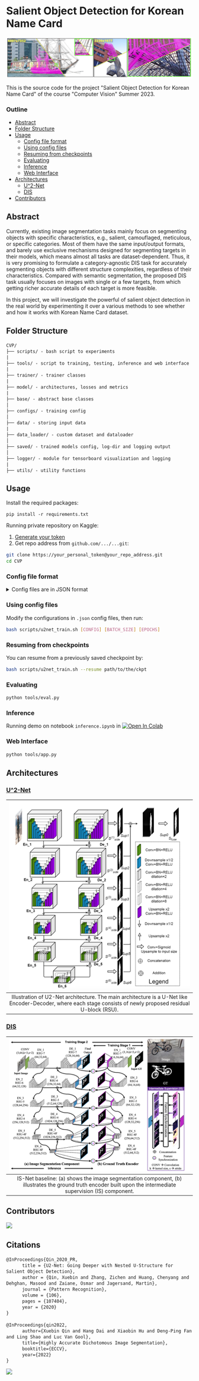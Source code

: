 # Salient Object Detection for Korean Name Card
![DIS-R](https://github.com/tuanlda78202/CVP/blob/main/assets/result-dis.png)

This is the source code for the project "Salient Object Detection for Korean Name Card" of the course "Computer Vision" Summer 2023.
### Outline
 - [Abstract](#abstract)
 - [Folder Structure](#folder-structure)
 - [Usage](#usage)
   - [Config file format](#config-file-format)
   - [Using config files](#using-config-files)
   - [Resuming from checkpoints](#resuming-from-checkpoints)
   - [Evaluating](#evaluating)
   - [Inference](#inference)
   - [Web Interface](#web-interface)
 - [Architectures](#architectures)
   - [U^2-Net](#u2-net)
   - [DIS](#dis)
 - [Contributors](#contributors)
## Abstract 
Currently, existing image segmentation tasks mainly focus on segmenting objects with specific characteristics, e.g., salient, camouflaged, meticulous, or specific categories. Most of them have the same input/output formats, and barely use exclusive mechanisms designed for segmenting targets in their models, which means almost all tasks are dataset-dependent. Thus, it is very promising to formulate a category-agnostic DIS task for accurately segmenting objects with different structure complexities, regardless of their characteristics. Compared with semantic segmentation, the proposed DIS task usually focuses on images with single or a few targets, from which getting richer accurate details of each target is more feasible. 

In this project, we will investigate the powerful of salient object detection in the real world by experimenting it over a various methods to see whether and how it works with Korean Name Card dataset.


## Folder Structure

```
CVP/
├── scripts/ - bash script to experiments
|
├── tools/ - script to training, testing, inference and web interface
|
├── trainer/ - trainer classes 
|
├── model/ - architectures, losses and metrics
|
├── base/ - abstract base classes
│   
├── configs/ - training config
│
├── data/ - storing input data
|
├── data_loader/ - custom dataset and dataloader
│
├── saved/ - trained models config, log-dir and logging output
│
├── logger/ - module for tensorboard visualization and logging
|
├── utils/ - utility functions
```

## Usage

Install the required packages:

```
pip install -r requirements.txt
```

Running private repository on Kaggle:
1. [Generate your token](https://github.com/settings/tokens)
2. Get repo address from `github.com/.../...git`: 
```bash
git clone https://your_personal_token@your_repo_address.git
cd CVP
```
### Config file format

<details>
<summary>Config files are in JSON format</summary>

```javascript
{
    "name": "U2NetFull_scratch_1gpu-bs8_KNC_size512",
    "n_gpu": 1,
  
    "arch": {
      "type": "u2net_full",
      "args": {}
    },

    "data_loader": {
      "type": "KNC_DataLoader",
      "args": {
        "batch_size": 8,
        "shuffle": true,
        "num_workers": 1,
        "validation_split": 0.1,
        "output_size": 320,
        "crop_size": 288
      }
    },
  
    "optimizer": {
      "type": "Adam",
      "args": {
        "lr": 1e-3,
        "weight_decay": 0,
        "eps": 1e-08,
        "betas": [0.9, 0.999]
      }
    },

    
    "loss": "multi_bce_fusion",


    "metrics": [
      "pixel_accuracy", "dice", "precision", "recall"
    ],


    "lr_scheduler": {
      "type": "StepLR",
      "args": {
        "step_size": 50,
        "gamma": 0.1
      }
    },


    "trainer": {
      "type": "Trainer",
  
      "epochs": 50,

      "save_dir": "saved/",
      "save_period": 5,
      "verbosity": 1,
  
      "tensorboard": false,
      "visual_tool": "wandb",
      "__comment_1.1": "torch.utils.tensorboard",
      "__comment_1.2": "tensorboardX",
      "__comment_1.3": "wandb",
      "__comment_1.4": "None",
      "api_key_file": "./wandb-api-key-file",
      "project": "knc",
      "entity": "cvp-knc",
      "name": "test",
      "__comment_2.1": "Set name for one running"
    },


    "test": {
      "save_dir": "saved/generated",
      "n_sample": 2000,
      "batch_size": 32
    }
}
```

</details>

### Using config files
Modify the configurations in `.json` config files, then run:

```bash
bash scripts/u2net_train.sh [CONFIG] [BATCH_SIZE] [EPOCHS]
```

### Resuming from checkpoints
You can resume from a previously saved checkpoint by:

```bash
bash scripts/u2net_train.sh --resume path/to/the/ckpt
```

### Evaluating
```bash
python tools/eval.py
```

### Inference 
Running demo on notebook `inference.ipynb` in [![Open In Colab](https://colab.research.google.com/assets/colab-badge.svg)](https://colab.research.google.com/github/tuanlda78202/CVP/)


### Web Interface 
```bash
python tools/app.py
```
## Architectures
### [U^2-Net](https://arxiv.org/abs/2005.09007)

| ![U2Net](https://github.com/tuanlda78202/CVP/blob/main/assets/u2net-arch.png) | 
|:--:| 
| Illustration of U2-Net architecture. The main architecture is a U-Net like Encoder-Decoder, where each stage consists of newly proposed residual U-block (RSU).|

### [DIS](https://arxiv.org/abs/2203.03041)

| ![DIS](https://github.com/tuanlda78202/CVP/blob/main/assets/dis-arch.png) | 
|:--:| 
| IS-Net baseline: (a) shows the image segmentation component, (b) illustrates the ground truth encoder built upon the intermediate supervision (IS) component.|

## Contributors 
<!-- https://contrib.rocks/preview?repo=tuanlda78202%2FCVP -->

<a href="https://github.com/tuanlda78202/CVP/graphs/contributors">
  <img src="https://contrib.rocks/image?repo=tuanlda78202/CVP" />
</a>

## Citations 

```
@InProceedings{Qin_2020_PR,
      title = {U2-Net: Going Deeper with Nested U-Structure for Salient Object Detection},
      author = {Qin, Xuebin and Zhang, Zichen and Huang, Chenyang and Dehghan, Masood and Zaiane, Osmar and Jagersand, Martin},
      journal = {Pattern Recognition},
      volume = {106},
      pages = {107404},
      year = {2020}
}

@InProceedings{qin2022,
      author={Xuebin Qin and Hang Dai and Xiaobin Hu and Deng-Ping Fan and Ling Shao and Luc Van Gool},
      title={Highly Accurate Dichotomous Image Segmentation},
      booktitle={ECCV},
      year={2022}
}
```

<a href="https://github.com/tuanlda78202/CVP/graphs/contributors">
  <img src="https://contrib.rocks/image?repo=tuanlda78202/CVP" />
</a>
